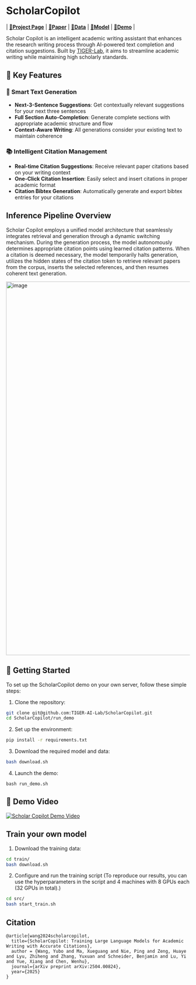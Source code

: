 # ScholarCopilot

| [**🚀Project Page**](https://tiger-ai-lab.github.io/ScholarCopilot/) | [**📖Paper**](https://arxiv.org/abs/2504.00824) | [**🤗Data**](https://huggingface.co/datasets/TIGER-Lab/ScholarCopilot-Data-v1/) | [**🤗Model**](https://huggingface.co/TIGER-Lab/ScholarCopilot-v1) | [**🤗Demo**](https://huggingface.co/spaces/TIGER-Lab/ScholarCopilot) |

Scholar Copilot is an intelligent academic writing assistant that enhances the research writing process through AI-powered text completion and citation suggestions. Built by [TIGER-Lab](https://huggingface.co/TIGER-Lab), it aims to streamline academic writing while maintaining high scholarly standards.

## 🌟 Key Features

### 📝 Smart Text Generation
- **Next-3-Sentence Suggestions**: Get contextually relevant suggestions for your next three sentences
- **Full Section Auto-Completion**: Generate complete sections with appropriate academic structure and flow
- **Context-Aware Writing**: All generations consider your existing text to maintain coherence

### 📚 Intelligent Citation Management
- **Real-time Citation Suggestions**: Receive relevant paper citations based on your writing context
- **One-Click Citation Insertion**: Easily select and insert citations in proper academic format
- **Citation Bibtex Generation**: Automatically generate and export bibtex entries for your citations

## Inference Pipeline Overview

Scholar Copilot employs a unified model architecture that seamlessly integrates retrieval and generation through a dynamic switching mechanism. During the generation process, the model autonomously determines appropriate citation points using learned citation patterns. When a citation is deemed necessary, the model temporarily halts generation, utilizes the hidden states of the citation token to retrieve relevant papers from the corpus, inserts the selected references, and then resumes coherent text generation.

<img width="1022" alt="image" src="https://github.com/user-attachments/assets/487890f7-c450-49d6-ac3c-da2d9fb48eba">


## 🚀 Getting Started

To set up the ScholarCopilot demo on your own server, follow these simple steps:

1. Clone the repository:
```bash
git clone git@github.com:TIGER-AI-Lab/ScholarCopilot.git
cd ScholarCopilot/run_demo
```

2. Set up the environment:
```bash
pip install -r requirements.txt
```

3. Download the required model and data:
```bash
bash download.sh
```

4. Launch the demo:
```
bash run_demo.sh
```

## 📖 Demo Video

[![Scholar Copilot Demo Video](https://img.youtube.com/vi/QlY7S52sWDA/maxresdefault.jpg)](https://www.youtube.com/watch?v=QlY7S52sWDA)


## Train your own model

1. Download the training data:
```bash
cd train/
bash download.sh
```

2. Configure and run the training script (To reproduce our results, you can use the hyperparameters in the script and 4 machines with 8 GPUs each (32 GPUs in total).)
```bash
cd src/
bash start_train.sh
```

## Citation
```
@article{wang2024scholarcopilot,
  title={ScholarCopilot: Training Large Language Models for Academic Writing with Accurate Citations},
  author = {Wang, Yubo and Ma, Xueguang and Nie, Ping and Zeng, Huaye and Lyu, Zhiheng and Zhang, Yuxuan and Schneider, Benjamin and Lu, Yi and Yue, Xiang and Chen, Wenhu},
  journal={arXiv preprint arXiv:2504.00824},
  year={2025}
}
```

